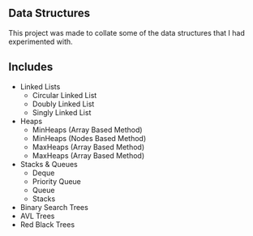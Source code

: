 ## Data Structures
This project was made to collate some of the data structures that I had experimented with.

## Includes
- Linked Lists
    - Circular Linked List
    - Doubly Linked List
    - Singly Linked List
- Heaps
    - MinHeaps (Array Based Method)
    - MinHeaps (Nodes Based Method)
    - MaxHeaps (Array Based Method)
    - MaxHeaps (Array Based Method)
- Stacks & Queues
    - Deque
    - Priority Queue
    - Queue
    - Stacks
- Binary Search Trees
- AVL Trees
- Red Black Trees